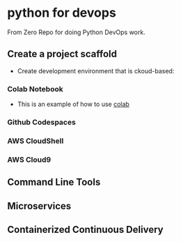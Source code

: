 # python for devops
 From Zero Repo for doing Python DevOps work.

## Create a project scaffold

* Create development environment that is ckoud-based: 
### Colab Notebook
* This is an example of how to use [colab](https://github.com/TylerDev16/python-for-devops/blob/main/getting_started_python.ipynb)
### Github Codespaces 
### AWS CloudShell
### AWS Cloud9

## Command Line Tools

## Microservices

## Containerized Continuous Delivery
